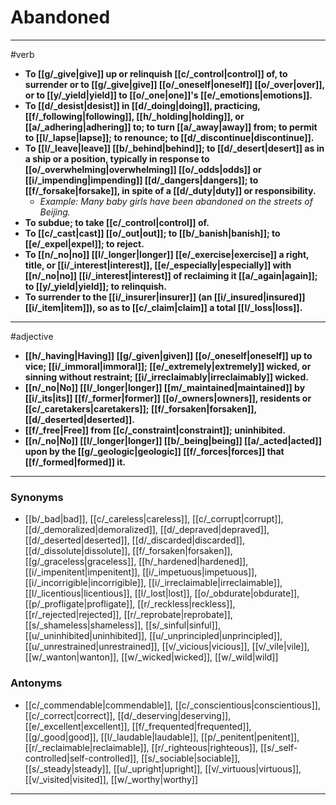 # Abandoned
---
#verb
- **To [[g/_give|give]] up or relinquish [[c/_control|control]] of, to surrender or to [[g/_give|give]] [[o/_oneself|oneself]] [[o/_over|over]], or to [[y/_yield|yield]] to [[o/_one|one]]'s [[e/_emotions|emotions]].**
- **To [[d/_desist|desist]] in [[d/_doing|doing]], practicing, [[f/_following|following]], [[h/_holding|holding]], or [[a/_adhering|adhering]] to; to turn [[a/_away|away]] from; to permit to [[l/_lapse|lapse]]; to renounce; to [[d/_discontinue|discontinue]].**
- **To [[l/_leave|leave]] [[b/_behind|behind]]; to [[d/_desert|desert]] as in a ship or a position, typically in response to [[o/_overwhelming|overwhelming]] [[o/_odds|odds]] or [[i/_impending|impending]] [[d/_dangers|dangers]]; to [[f/_forsake|forsake]], in spite of a [[d/_duty|duty]] or responsibility.**
	- _Example: Many baby girls have been abandoned on the streets of Beijing._
- **To subdue; to take [[c/_control|control]] of.**
- **To [[c/_cast|cast]] [[o/_out|out]]; to [[b/_banish|banish]]; to [[e/_expel|expel]]; to reject.**
- **To [[n/_no|no]] [[l/_longer|longer]] [[e/_exercise|exercise]] a right, title, or [[i/_interest|interest]], [[e/_especially|especially]] with [[n/_no|no]] [[i/_interest|interest]] of reclaiming it [[a/_again|again]]; to [[y/_yield|yield]]; to relinquish.**
- **To surrender to the [[i/_insurer|insurer]] (an [[i/_insured|insured]] [[i/_item|item]]), so as to [[c/_claim|claim]] a total [[l/_loss|loss]].**
---
#adjective
- **[[h/_having|Having]] [[g/_given|given]] [[o/_oneself|oneself]] up to vice; [[i/_immoral|immoral]]; [[e/_extremely|extremely]] wicked, or sinning without restraint; [[i/_irreclaimably|irreclaimably]] wicked.**
- **[[n/_no|No]] [[l/_longer|longer]] [[m/_maintained|maintained]] by [[i/_its|its]] [[f/_former|former]] [[o/_owners|owners]], residents or [[c/_caretakers|caretakers]]; [[f/_forsaken|forsaken]], [[d/_deserted|deserted]].**
- **[[f/_free|Free]] from [[c/_constraint|constraint]]; uninhibited.**
- **[[n/_no|No]] [[l/_longer|longer]] [[b/_being|being]] [[a/_acted|acted]] upon by the [[g/_geologic|geologic]] [[f/_forces|forces]] that [[f/_formed|formed]] it.**
---
### Synonyms
- [[b/_bad|bad]], [[c/_careless|careless]], [[c/_corrupt|corrupt]], [[d/_demoralized|demoralized]], [[d/_depraved|depraved]], [[d/_deserted|deserted]], [[d/_discarded|discarded]], [[d/_dissolute|dissolute]], [[f/_forsaken|forsaken]], [[g/_graceless|graceless]], [[h/_hardened|hardened]], [[i/_impenitent|impenitent]], [[i/_impetuous|impetuous]], [[i/_incorrigible|incorrigible]], [[i/_irreclaimable|irreclaimable]], [[l/_licentious|licentious]], [[l/_lost|lost]], [[o/_obdurate|obdurate]], [[p/_profligate|profligate]], [[r/_reckless|reckless]], [[r/_rejected|rejected]], [[r/_reprobate|reprobate]], [[s/_shameless|shameless]], [[s/_sinful|sinful]], [[u/_uninhibited|uninhibited]], [[u/_unprincipled|unprincipled]], [[u/_unrestrained|unrestrained]], [[v/_vicious|vicious]], [[v/_vile|vile]], [[w/_wanton|wanton]], [[w/_wicked|wicked]], [[w/_wild|wild]]
### Antonyms
- [[c/_commendable|commendable]], [[c/_conscientious|conscientious]], [[c/_correct|correct]], [[d/_deserving|deserving]], [[e/_excellent|excellent]], [[f/_frequented|frequented]], [[g/_good|good]], [[l/_laudable|laudable]], [[p/_penitent|penitent]], [[r/_reclaimable|reclaimable]], [[r/_righteous|righteous]], [[s/_self-controlled|self-controlled]], [[s/_sociable|sociable]], [[s/_steady|steady]], [[u/_upright|upright]], [[v/_virtuous|virtuous]], [[v/_visited|visited]], [[w/_worthy|worthy]]
---
